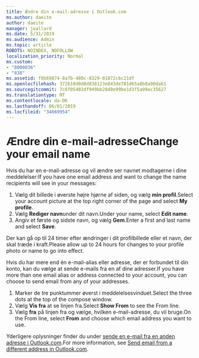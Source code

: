 ```yaml
---
title: Ændre din e-mail-adresse i Outlook.com
ms.author: daeite
author: daeite
manager: joallard
ms.date: 5/31/2019
ms.audience: Admin
ms.topic: article
ROBOTS: NOINDEX, NOFOLLOW
localization_priority: Normal
ms.custom:
- "8000036"
- "838"
ms.assetid: f0b69874-8a7b-480c-8329-01872c6c21df
ms.openlocfilehash: 372b10d0d8d838123e843de781d65a8b8a90dab1
ms.sourcegitcommit: 7c6f05402df949bb28d8e99be1d3f5a99ec35627
ms.translationtype: MT
ms.contentlocale: da-DK
ms.lasthandoff: 06/01/2019
ms.locfileid: "34669954"
---
```

# <a name="change-your-email-name"></a><span data-ttu-id="171b3-102">Ændre din e-mail-adresse</span><span class="sxs-lookup"><span data-stu-id="171b3-102">Change your email name</span></span>

<span data-ttu-id="171b3-103">Hvis du har en e-mail-adresse og vil ændre ser navnet modtagerne i dine meddelelser:</span><span class="sxs-lookup"><span data-stu-id="171b3-103">If you have one email address and want to change the name recipients will see in your messages:</span></span>
  
1. <span data-ttu-id="171b3-104">Vælg dit billede i øverste højre hjørne af siden, og vælg **min profil**.</span><span class="sxs-lookup"><span data-stu-id="171b3-104">Select your account picture at the top right corner of the page and select **My profile**.</span></span>
1. <span data-ttu-id="171b3-105">Vælg **Rediger navn**under dit navn.</span><span class="sxs-lookup"><span data-stu-id="171b3-105">Under your name, select **Edit name**.</span></span>
1. <span data-ttu-id="171b3-106">Angiv et første og sidste navn, og vælg **Gem**.</span><span class="sxs-lookup"><span data-stu-id="171b3-106">Enter a first and last name and select **Save**.</span></span>

<span data-ttu-id="171b3-107">Der kan gå op til 24 timer efter ændringer i dit profilbillede eller et navn, der skal træde i kraft.</span><span class="sxs-lookup"><span data-stu-id="171b3-107">Please allow up to 24 hours for changes to your profile photo or name to go into effect.</span></span>
  
<span data-ttu-id="171b3-108">Hvis du har mere end én e-mail-alias eller adresse, der er forbundet til din konto, kan du vælge at sende e-mails fra en af dine adresser.</span><span class="sxs-lookup"><span data-stu-id="171b3-108">If you have more than one email alias or address connected to your account, you can choose to send email from any of your addresses.</span></span>
  
1. <span data-ttu-id="171b3-109">Marker de tre punktummer øverst i meddelelsesvinduet.</span><span class="sxs-lookup"><span data-stu-id="171b3-109">Select the three dots at the top of the compose window.</span></span>
1. <span data-ttu-id="171b3-110">Vælg **Vis fra** at se linjen fra.</span><span class="sxs-lookup"><span data-stu-id="171b3-110">Select **Show From** to see the From line.</span></span>
1. <span data-ttu-id="171b3-111">Vælg **fra** på linjen fra og vælge, hvilken e-mail-adresse, du vil bruge.</span><span class="sxs-lookup"><span data-stu-id="171b3-111">On the From line, select **From** and choose which email address you want to use.</span></span>

<span data-ttu-id="171b3-112">Yderligere oplysninger finder du under [sende en e-mail fra en anden adresse i Outlook.com](https://go.microsoft.com/fwlink/p/?linkid=2001701&amp;clcid=0x409).</span><span class="sxs-lookup"><span data-stu-id="171b3-112">For more information, see [Send email from a different address in Outlook.com](https://go.microsoft.com/fwlink/p/?linkid=2001701&amp;clcid=0x409).</span></span>
